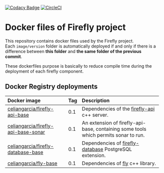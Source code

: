 [![Codacy Badge](https://api.codacy.com/project/badge/Grade/1d70638e495b40b4964efc84026298a3)](https://www.codacy.com/app/celiangarcia/firefly-docker-bases?utm_source=github.com&amp;utm_medium=referral&amp;utm_content=celian-garcia/firefly-docker-bases&amp;utm_campaign=Badge_Grade) [![CircleCI](https://circleci.com/gh/celian-garcia/firefly-docker-bases/tree/master.svg?style=shield)](https://circleci.com/gh/celian-garcia/firefly-docker-bases/tree/master)

# Docker files of Firefly project

This repository contains docker files used by the Firefly project. <br>
Each `image/version` folder is automatically deployed if and only if there is a difference between **this folder** and **the same folder of the previous commit**.

These dockerfiles purpose is basically to reduce compile time during the deployment of each firefly component.

## Docker Registry deployments

| Docker image  | Tag     | Description |
| :------------ | :------ | :---------- |
| [celiangarcia/firefly-api-base](https://hub.docker.com/r/celiangarcia/firefly-api-base/) | 0.1 | Dependencies of the [firefly-api](https://github.com/celian-garcia/firefly-api) c++ server. |
| [celiangarcia/firefly-api-base-sonar](https://hub.docker.com/r/celiangarcia/firefly-api-base-sonar/) | 0.1 | An extension of firefly-api-base, containing some tools which permits sonar to run. |
| [celiangarcia/firefly-database-base](https://hub.docker.com/r/celiangarcia/firefly-database-base/) | 0.1 | Dependencies of [firefly-database](https://github.com/celian-garcia/firefly-database) PostgreSQL extension. |
| [celiangarcia/fly-base](https://hub.docker.com/r/celiangarcia/fly-base/) | 0.1 | Dependencies of [fly](https://github.com/celian-garcia/fly) c++ library.|
